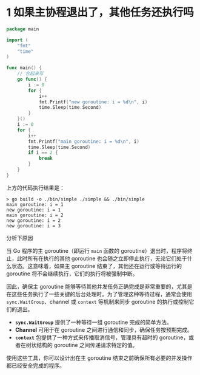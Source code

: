 # 1 如果主协程退出了，其他任务还执行吗

```go
package main

import (
    "fmt"
    "time"
)

func main() {
    // 合起来写
    go func() {
        i := 0
        for {
            i++
            fmt.Printf("new goroutine: i = %d\n", i)
            time.Sleep(time.Second)
        }
    }()
    i := 0
    for {
        i++
        fmt.Printf("main goroutine: i = %d\n", i)
        time.Sleep(time.Second)
        if i == 2 {
            break
        }
    }
}
```

上方的代码执行结果是：

```shell
> go build -o ./bin/simple ./simple && ./bin/simple
main goroutine: i = 1
new goroutine: i = 1
main goroutine: i = 2
new goroutine: i = 2
new goroutine: i = 3
```

分析下原因

当 Go 程序的主 goroutine（即运行 `main` 函数的 goroutine）退出时，程序将终止，此时所有在执行的其他 goroutine 也会随之立即停止执行，无论它们处于什么状态。这意味着，如果主 goroutine 结束了，其他还在运行或等待运行的 goroutine 将不会继续执行，它们的执行将被强制中断。

因此，确保主 goroutine 能够等待其他并发任务正确完成是非常重要的，尤其是在这些任务执行了一些关键的后台处理时。为了管理这种等待过程，通常会使用 `sync.WaitGroup`、channel 或 `context` 等机制来同步 goroutine 的执行或控制它们的退出。

-   **`sync.WaitGroup`** 提供了一种等待一组 goroutine 完成的简单方法。
-   **Channel** 可用于在 goroutine 之间进行通信和同步，确保任务按预期完成。
-   **`context`** 包提供了一种方式来传播取消信号，管理具有超时的 goroutine，或者在树状结构的 goroutine 之间传递请求特定的值。

使用这些工具，你可以设计出在主 goroutine 结束之前确保所有必要的并发操作都已经安全完成的程序。
